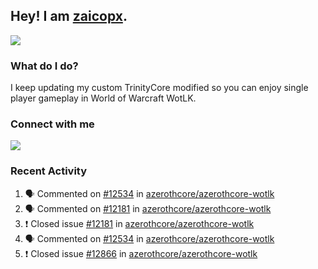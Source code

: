 ## Hey! I am [zaicopx](https://Github.com/zaicopx).

<!--<a href="https://github-readme-stats.zaicopx.vercel.app/api?username=zaicopx&show_icons=true&theme=dark">
  <img align="center" src="https://github-readme-stats.zaicopx.vercel.app/api?username=zaicopx&show_icons=true&theme=dark" />
</a>-->
<a href="https://github-readme-stats.zaicopx.vercel.app/api?username=zaicopx&show_icons=true&theme=dark">
  <img align="center" src="https://github-readme-stats.vercel.app/api/top-langs/?username=zaicopx&layout=compact&theme=dark" />
</a>



### What do I do?

I keep updating my custom TrinityCore modified so you can enjoy single player gameplay in World of Warcraft WotLK. 

### Connect with me
[![](https://img.shields.io/badge/zaicopx%20Discord-Connect%20with%20me!-green)](https://discordapp.com/users/zaicopx)

### Recent Activity

<!--START_SECTION:activity-->
1. 🗣 Commented on [#12534](https://github.com/azerothcore/azerothcore-wotlk/issues/12534) in [azerothcore/azerothcore-wotlk](https://github.com/azerothcore/azerothcore-wotlk)
2. 🗣 Commented on [#12181](https://github.com/azerothcore/azerothcore-wotlk/issues/12181) in [azerothcore/azerothcore-wotlk](https://github.com/azerothcore/azerothcore-wotlk)
3. ❗️ Closed issue [#12181](https://github.com/azerothcore/azerothcore-wotlk/issues/12181) in [azerothcore/azerothcore-wotlk](https://github.com/azerothcore/azerothcore-wotlk)
4. 🗣 Commented on [#12534](https://github.com/azerothcore/azerothcore-wotlk/issues/12534) in [azerothcore/azerothcore-wotlk](https://github.com/azerothcore/azerothcore-wotlk)
5. ❗️ Closed issue [#12866](https://github.com/azerothcore/azerothcore-wotlk/issues/12866) in [azerothcore/azerothcore-wotlk](https://github.com/azerothcore/azerothcore-wotlk)
<!--END_SECTION:activity-->
